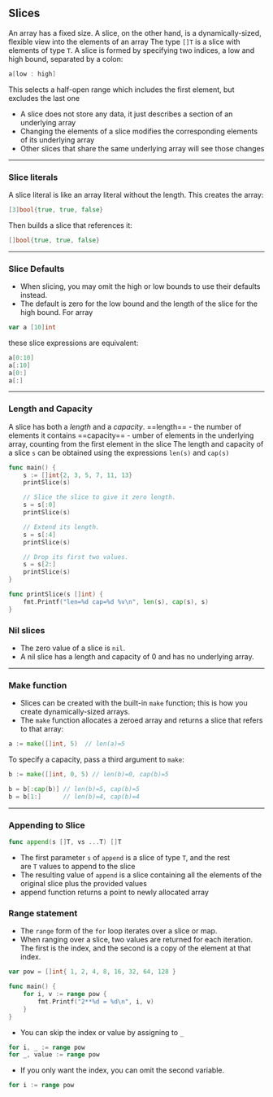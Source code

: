 ## Slices
An array has a fixed size. A slice, on the other hand, is a dynamically-sized, flexible view into the elements of an array
The type `[]T` is a slice with elements of type `T`.
A slice is formed by specifying two indices, a low and high bound, separated by a colon:
```Go
a[low : high]
```
This selects a half-open range which includes the first element, but excludes the last one

- A slice does not store any data, it just describes a section of an underlying array
- Changing the elements of a slice modifies the corresponding elements of its underlying array
- Other slices that share the same underlying array will see those changes

<hr>

### Slice literals
A slice literal is like an array literal without the length.
This creates the array:
```Go
[3]bool{true, true, false}
```
Then builds a slice that references it:
```Go
[]bool{true, true, false}
```
<hr>

### Slice Defaults
- When slicing, you may omit the high or low bounds to use their defaults instead.
- The default is zero for the low bound and the length of the slice for the high bound.
For array
```Go
var a [10]int
```
these slice expressions are equivalent:
```Go
a[0:10]
a[:10]
a[0:]
a[:]
```

<hr>

### Length and Capacity
A slice has both a _length_ and a _capacity_.
==length== - the number of elements it contains
==capacity== - umber of elements in the underlying array, counting from the first element in the slice
The length and capacity of a slice `s` can be obtained using the expressions `len(s)` and `cap(s)`

```Go
func main() {
	s := []int{2, 3, 5, 7, 11, 13}
	printSlice(s)

	// Slice the slice to give it zero length.
	s = s[:0]
	printSlice(s)

	// Extend its length.
	s = s[:4]
	printSlice(s)

	// Drop its first two values.
	s = s[2:]
	printSlice(s)
}

func printSlice(s []int) {
	fmt.Printf("len=%d cap=%d %v\n", len(s), cap(s), s)
}
```

### Nil slices
- The zero value of a slice is `nil`.
- A nil slice has a length and capacity of 0 and has no underlying array.
<hr>

### Make function
- Slices can be created with the built-in `make` function; this is how you create dynamically-sized arrays.
- The `make` function allocates a zeroed array and returns a slice that refers to that array:
``` Go
a := make([]int, 5)  // len(a)=5
```
To specify a capacity, pass a third argument to `make`:
```Go
b := make([]int, 0, 5) // len(b)=0, cap(b)=5

b = b[:cap(b)] // len(b)=5, cap(b)=5
b = b[1:]      // len(b)=4, cap(b)=4
```
<hr>

### Appending to Slice
```Go
func append(s []T, vs ...T) []T
```
- The first parameter `s` of `append` is a slice of type `T`, and the rest are `T` values to append to the slice
- The resulting value of `append` is a slice containing all the elements of the original slice plus the provided values
- append function returns a point to newly allocated array

### Range statement
- The `range` form of the `for` loop iterates over a slice or map.
- When ranging over a slice, two values are returned for each iteration. The first is the index, and the second is a copy of the element at that index.
```Go
var pow = []int{ 1, 2, 4, 8, 16, 32, 64, 128 }

func main() {
	for i, v := range pow {
		fmt.Printf("2**%d = %d\n", i, v)
	}
}
```
- You can skip the index or value by assigning to `_`
```Go
for i, _ := range pow
for _, value := range pow
```
- If you only want the index, you can omit the second variable.
```Go
for i := range pow
```
